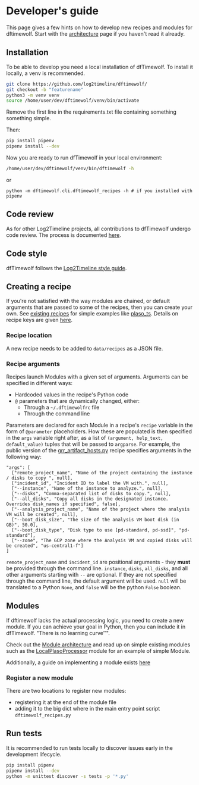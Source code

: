 # Developer's guide

This page gives a few hints on how to develop new recipes and modules for
dftimewolf. Start with the [architecture](architecture.md) page if you haven't
read it already.

## Installation

To be able to develop you need a local installation of dfTimewolf. To install it locally, a venv is recommended.

```bash
git clone https://github.com/log2timeline/dftimewolf/
git checkout -b "featurename"
python3 -m venv venv
source /home/user/dev/dftimewolf/venv/bin/activate
```

Remove the first line in the requirements.txt file containing something something simple.

Then:

```bash
pip install pipenv
pipenv install --dev
```

Now you are ready to run dfTimewolf in your local environment:

```bash
/home/user/dev/dftimewolf/venv/bin/dftimewolf -h
```
or
```
python -m dftimewolf.cli.dftimewolf_recipes -h # if you installed with pipenv
```

## Code review

As for other Log2Timeline projects, all contributions to dfTimewolf undergo code
review. The process is documented
[here](https://github.com/log2timeline/l2tdocs/blob/main/process/Code%20review%20process.md).

## Code style

dfTimewolf follows the
[Log2Timeline style guide](https://github.com/log2timeline/l2tdocs/blob/main/process/Style-guide.md).

## Creating a recipe

If you're not satisfied with the way modules are chained, or default arguments
that are passed to some of the recipes, then you can create your own. See
[existing recipes](https://github.com/log2timeline/dftimewolf/tree/main/data/recipes)
for simple examples like
[plaso_ts](https://github.com/log2timeline/dftimewolf/blob/main/data/recipes/plaso_ts.json).
Details on recipe keys are given [here](architecture.md#recipes).

### Recipe location

A new recipe needs to be added to `data/recipes` as a JSON file.

### Recipe arguments

Recipes launch Modules with a given set of arguments. Arguments can be specified
in different ways:

- Hardcoded values in the recipe's Python code
- `@` parameters that are dynamically changed, either:
  - Through a `~/.dftimewolfrc` file
  - Through the command line

Parameters are declared for each Module in a recipe's `recipe` variable in the
form of `@parameter` placeholders. How these are populated is then specified in
the `args` variable right after, as a list of
`(argument, help_text, default_value)` tuples that will be passed to `argparse`.
For example, the public version of the
[grr_artifact_hosts.py](https://github.com/log2timeline/dftimewolf/blob/main/data/recipes/gcp_forensics.json)
recipe specifies arguments in the following way:

    "args": [
      ["remote_project_name", "Name of the project containing the instance / disks to copy ", null],
      ["incident_id", "Incident ID to label the VM with.", null],
      ["--instance", "Name of the instance to analyze.", null],
      ["--disks", "Comma-separated list of disks to copy.", null],
      ["--all_disks", "Copy all disks in the designated instance. Overrides disk_names if specified", false],
      ["--analysis_project_name", "Name of the project where the analysis VM will be created", null],
      ["--boot_disk_size", "The size of the analysis VM boot disk (in GB)", 50.0],
      ["--boot_disk_type", "Disk type to use [pd-standard, pd-ssd]", "pd-standard"],
      ["--zone", "The GCP zone where the Analysis VM and copied disks will be created", "us-central1-f"]
    ]

`remote_project_name` and `incident_id` are positional arguments - they **must** be provided
through the command line. `instance`, `disks`, `all_disks`, and all other arguments starting with `--` are optional. If they are not specified through the command line, the default argument will be used. `null` will be translated to a Python `None`, and `false` will be the python `False` boolean.

## Modules

If dftimewolf lacks the actual processing logic, you need to create a new
module. If you can achieve your goal in Python, then you can include it in
dfTimewolf. "There is no learning curve™".

Check out the [Module architecture](architecture#modules) and read up on simple
existing modules such as the
[LocalPlasoProcessor](https://github.com/log2timeline/dftimewolf/blob/main/dftimewolf/lib/processors/localplaso.py)
module for an example of simple Module.

Additionally, a guide on implementing a module exists [here](module-writing-basics)

### Register a new module

There are two locations to register new modules:

- registering it at the end of the module file
- adding it to the big dict where in the main entry point script `dftimewolf_recipes.py`

## Run tests

It is recommended to run tests locally to discover issues early in the development lifecycle.

```bash
pip install pipenv
pipenv install --dev
python -m unittest discover -s tests -p '*.py'
```
